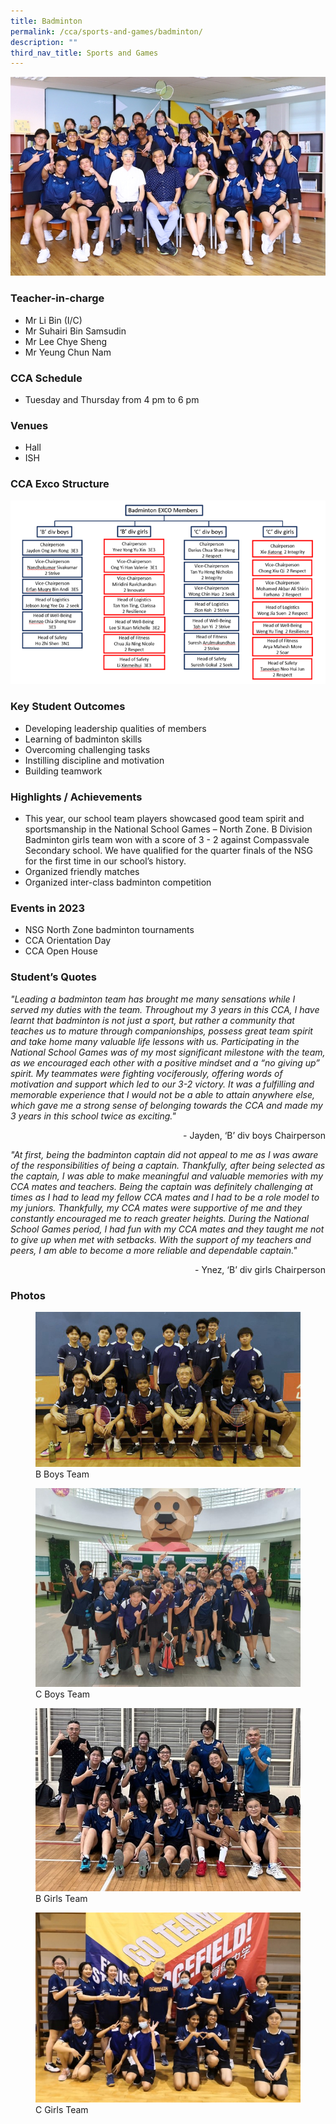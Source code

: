 ```yaml
---
title: Badminton
permalink: /cca/sports-and-games/badminton/
description: ""
third_nav_title: Sports and Games
---
```

![](/images/StudDevelopment/CCAs/SportsGames/Badminton/2023/badminton_2023.JPG)

### Teacher-in-charge
* Mr Li Bin (I/C)    
* Mr Suhairi Bin Samsudin
* Mr Lee Chye Sheng
* Mr Yeung Chun Nam   


### CCA Schedule
* Tuesday and Thursday from 4 pm to 6 pm

### Venues
* Hall
* ISH

### CCA Exco Structure

![](/images/StudDevelopment/CCAs/SportsGames/Badminton/2023/exco2023.png)

### Key Student Outcomes

* Developing leadership qualities of members
* Learning of badminton skills
* Overcoming challenging tasks 
* Instilling discipline and motivation 
* Building teamwork  


### Highlights / Achievements

* This year, our school team players showcased good team spirit and sportsmanship in the National School Games – North Zone. B Division Badminton girls team won with a score of 3 - 2 against Compassvale Secondary school. We have qualified for the quarter finals of the NSG for the first time in our school’s history.             
* Organized friendly matches
* Organized inter-class badminton competition   


### Events in 2023

* NSG North Zone badminton tournaments
* CCA Orientation Day   
* CCA Open House              


### Student’s Quotes

*"Leading a badminton team has brought me many sensations while I served my duties with the team. Throughout my 3 years in this CCA, I have learnt that badminton is not just a sport, but rather a community that teaches us to mature through companionships, possess great team spirit and take home many valuable life lessons with us. Participating in the National School Games was of my most significant milestone with the team, as we encouraged each other with a positive mindset and a “no giving up” spirit. My teammates were fighting vociferously, offering words of motivation and support which led to our 3-2 victory. It was a fulfilling and memorable experience that I would not be a able to attain anywhere else, which gave me a strong sense of belonging towards the CCA and made my 3 years in this school twice as exciting."*

<div style="text-align:right">- Jayden, ‘B’ div boys Chairperson</div>

*"At first, being the badminton captain did not appeal to me as I was aware of the responsibilities of being a captain. Thankfully, after being selected as the captain, I was able to make meaningful and valuable memories with my CCA mates and teachers. Being the captain was definitely challenging at times as I had to lead my fellow CCA mates and I had to be a role model to my juniors. Thankfully, my CCA mates were supportive of me and they constantly encouraged me to reach greater heights. During the National School Games period, I had fun with my CCA mates and they taught me not to give up when met with setbacks. With the support of my teachers and peers, I am able to become a more reliable and dependable captain."*

<div style="text-align:right">- Ynez, ‘B’ div girls Chairperson</div>

### Photos

<figure><img src="/images/StudDevelopment/CCAs/SportsGames/Badminton/2023/b_boys_team_1.jpg"><figcaption>B Boys Team</figcaption></figure>

<figure><img src="/images/StudDevelopment/CCAs/SportsGames/Badminton/2023/c_boys_team.jpeg"><figcaption>C Boys Team</figcaption></figure>

<figure><img src="/images/StudDevelopment/CCAs/SportsGames/Badminton/2023/b_girls_team.jpeg"><figcaption>B Girls Team</figcaption></figure>

<figure><img src="/images/StudDevelopment/CCAs/SportsGames/Badminton/2023/c_girls_team.jpeg"><figcaption>C Girls Team</figcaption></figure>
